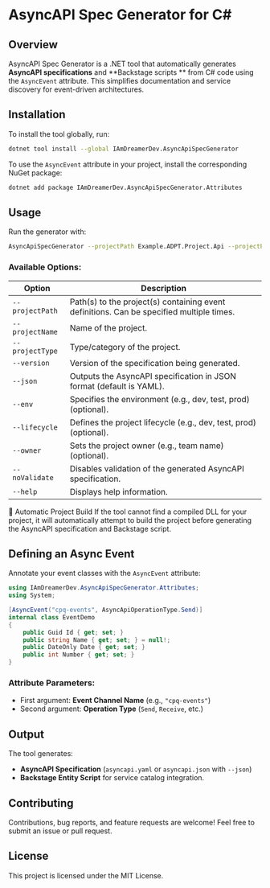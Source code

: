 # AsyncAPI Spec Generator for C#

## Overview

AsyncAPI Spec Generator is a .NET tool that automatically generates **AsyncAPI specifications** and **Backstage scripts
** from C# code using the `AsyncEvent` attribute. This simplifies documentation and service discovery for event-driven
architectures.

## Installation

To install the tool globally, run:

```sh
dotnet tool install --global IAmDreamerDev.AsyncApiSpecGenerator
```

To use the `AsyncEvent` attribute in your project, install the corresponding NuGet package:

```sh
dotnet add package IAmDreamerDev.AsyncApiSpecGenerator.Attributes
```

## Usage

Run the generator with:

```sh
AsyncApiSpecGenerator --projectPath Example.ADPT.Project.Api --projectPath Another.Project.Api --projectName Project --projectType ADPT --version 1.0
```

### Available Options:

| Option          | Description                                                                              |
|-----------------|------------------------------------------------------------------------------------------|
| `--projectPath` | Path(s) to the project(s) containing event definitions. Can be specified multiple times. |
| `--projectName` | Name of the project.                                                                     |
| `--projectType` | Type/category of the project.                                                            |
| `--version`     | Version of the specification being generated.                                            |
| `--json`        | Outputs the AsyncAPI specification in JSON format (default is YAML).                     |
| `--env`         | Specifies the environment (e.g., dev, test, prod) (optional).                            |
| `--lifecycle`   | Defines the project lifecycle (e.g., dev, test, prod) (optional).                        |
| `--owner`       | Sets the project owner (e.g., team name) (optional).                                     |
| `--noValidate`  | Disables validation of the generated AsyncAPI specification.                             |
| `--help`        | Displays help information.                                                               |

🔧 Automatic Project Build
If the tool cannot find a compiled DLL for your project, it will automatically attempt to build the project before
generating the AsyncAPI specification and Backstage script.

## Defining an Async Event

Annotate your event classes with the `AsyncEvent` attribute:

```csharp
using IAmDreamerDev.AsyncApiSpecGenerator.Attributes;
using System;

[AsyncEvent("cpq-events", AsyncApiOperationType.Send)]
internal class EventDemo
{
    public Guid Id { get; set; }
    public string Name { get; set; } = null!;
    public DateOnly Date { get; set; }
    public int Number { get; set; }
}
```

### Attribute Parameters:

- First argument: **Event Channel Name** (e.g., `"cpq-events"`)
- Second argument: **Operation Type** (`Send`, `Receive`, etc.)

## Output

The tool generates:

- **AsyncAPI Specification** (`asyncapi.yaml` or `asyncapi.json` with `--json`)
- **Backstage Entity Script** for service catalog integration.

## Contributing

Contributions, bug reports, and feature requests are welcome! Feel free to submit an issue or pull request.

## License

This project is licensed under the MIT License.